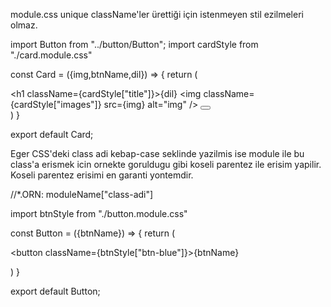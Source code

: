 module.css unique className'ler ürettiği için istenmeyen stil ezilmeleri olmaz.

import Button from "../button/Button";
import cardStyle from "./card.module.css"

const Card = ({img,btnName,dil}) => {
  return (
    <div>
    <h1 className={cardStyle["title"]}>{dil}</h1>
    <img className={cardStyle["images"]} src={img} alt="img" />
    <Button btnName={btnName} />
    </div>
  )
}

export default Card;


Eger CSS'deki class adi kebap-case seklinde yazilmis ise module ile bu class'a erismek icin ornekte goruldugu gibi koseli parentez ile erisim yapilir. Koseli parentez erisimi en garanti yontemdir.

//*.ORN: moduleName["class-adi"]

import btnStyle from "./button.module.css"

const Button = ({btnName}) => {
  return (
    <div className={btnStyle.title}>
    <button className={btnStyle["btn-blue"]}>{btnName}
    </button></div>
    
  )
}

export default Button;